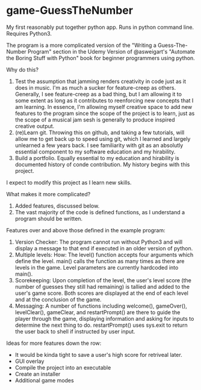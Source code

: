 # game-GuessTheNumber
My first reasonably put together python app. Runs in python command line. Requires Python3.

The program is a more complicated version of the "Writing a Guess-The-Number Program"
section in the Udemy Version of @asweigart's "Automate the Boring Stuff with Python"
book for beginner programmers using python.

Why do this?
1. Test the assumption that jamming renders creativity in code just as it does in music.
	I'm as much a sucker for feature-creep as others. Generally, I see feature-creep as
	a bad thing, but I am allowing it to some extent as long as it contributes to reenforcing
	new concepts that I am learning. In essence, I'm allowing myself creative space to add new
	features to the program since the scope of the project is to learn, just as the scope of a
	musical jam sesh is generally to produce inspired creative output.
2. (re)Learn git.
	Throwing this on github, and taking a few tutorials, will allow me to get back up to speed
	using git, which I learned and largely unlearned a few years back. I see familiarity with
	git as an absolutly essential component to my software education and my hirability.
3. Build a portfolio.
	Equally essential to my education and hirability is documented history of conde contribution.
	My history begins with this project.

I expect to modify this project as I learn new skills.

What makes it more complicated?
1. Added features, discussed below.
2. The vast majority of the code is defined functions, as I understand a program should be written.

Features over and above those defined in the example program:
1. Version Checker:
	The program cannot run without Python3 and will display a message to that end if executed in an older
	version of python.
2. Multiple levels:
	How: The level() function accepts four arguments which define the level. main() calls the function as
	many times as there are levels in the game. Level parameters are currently hardcoded into main().
3. Scorekeeping:
	Upon completion of the level, the user's level score (the number of guesses they still had remaining)
	is tallied and added to the user's game score. Both scores are displayed at the end of each level and
	at the conclusion of the game.
4. Messaging:
	A number of functions including welcome(), gameOver(), levelClear(), gameClear, and restartPrompt() are
	there to guide the player through the game, displaying information and asking for inputs to determine the
	next thing to do. restartPrompt() uses sys.exit to return the user back to shell if instructed by user input.
	
Ideas for more features down the row:
 - It would be kinda tight to save a user's high score for retriveal later.
 - GUI overlay
 - Compile the project into an executable
 - Create an installer
 - Additional game modes
